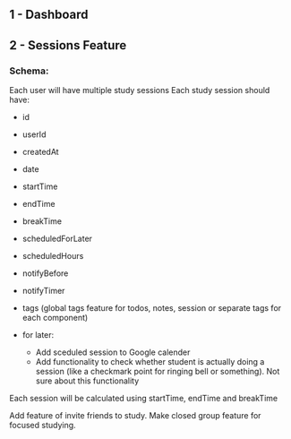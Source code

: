 ## 1 - Dashboard

## 2 - Sessions Feature

### Schema:

Each user will have multiple study sessions
Each study session should have:

- id
- userId
- createdAt
- date
- startTime
- endTime
- breakTime
- scheduledForLater
- scheduledHours
- notifyBefore
- notifyTimer
- tags (global tags feature for todos, notes, session or separate tags for each component)

- for later:
  - Add sceduled session to Google calender
  - Add functionality to check whether student is actually doing a session (like a checkmark point for ringing bell or something). Not sure about this functionality

Each session will be calculated using startTime, endTime and breakTime

Add feature of invite friends to study. Make closed group feature for focused studying.

